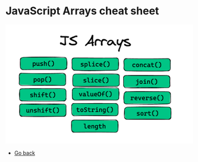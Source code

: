 # JavaScript Arrays cheat sheet

![JavaScript Arrays cheat sheet](https://raw.githubusercontent.com/AndersDeath/holy-theory/main/images/js-arrays-cheat-sheet.png)


* [Go back](../readme.md)